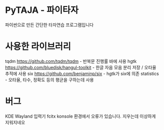 # PyTAJA - 파이타자
파이썬으로 만든 간단한 타자연습 프로그램입니다

# 사용한 라이브러리
tqdm https://github.com/tqdm/tqdm - 반복문 진행률 바에 사용
hgtk https://github.com/bluedisk/hangul-toolkit - 한글 자음 모음 분리 저장 / 오타율 추적에 사용
six https://github.com/benjaminp/six - hgtk가 six에 의존
statistics - 오타율, 타수, 정확도 등의 평균을 구하는데 사용

# 버그
KDE Wayland 입력기 fcitx konsole 환경에서 오류가 있습니다. 지우는데 이상하게 지워지네오
